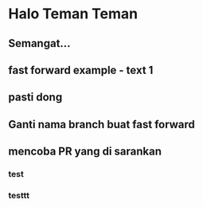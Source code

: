# Halo Teman Teman

## Semangat...

## fast forward example - text 1

## pasti dong

## Ganti nama branch buat fast forward

## mencoba PR yang di sarankan

### test

### testtt